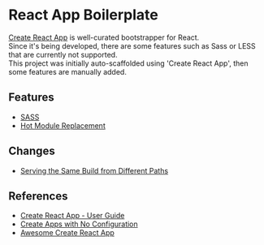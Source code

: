 # React App Boilerplate #

[Create React App](https://github.com/facebookincubator/create-react-app) is well-curated bootstrapper for React.<br>
Since it's being developed, there are some features such as Sass or LESS that are currently not supported.<br>
This project was initially auto-scaffolded using 'Create React App', then some features are manually added.<br>

## Features ##
- [SASS](https://github.com/facebookincubator/create-react-app/blob/master/packages/react-scripts/template/README.md#adding-a-css-preprocessor-sass-less-etc)
- [Hot Module Replacement](https://medium.com/@sheepsteak/adding-hot-module-reloading-to-create-react-app-e053fadf569d)

## Changes ##
- [Serving the Same Build from Different Paths](https://github.com/facebookincubator/create-react-app/blob/master/packages/react-scripts/template/README.md#building-for-relative-paths)

## References ##
- [Create React App - User Guide](https://github.com/facebookincubator/create-react-app#user-guide)
- [Create Apps with No Configuration](https://facebook.github.io/react/blog/2016/07/22/create-apps-with-no-configuration.html)
- [Awesome Create React App](https://github.com/tuchk4/awesome-create-react-app)
